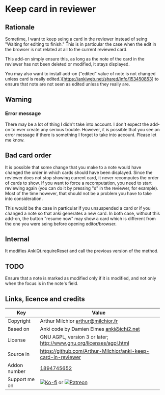 # Keep card in reviewer
## Rationale
Sometime, I want to keep seing a card in the reviewer instead of seing
"Waiting for editing to finish." This is in particular the case when
the edit in the browser is not related at all to the current reviewed
card.

This add-on simply ensure this, as long as the note of the card in the
reviewer has not been deleted or modified, it stays displayed.

You may also want to install add-on ("edited" value of note is not changed unless card is really edited.)[https://ankiweb.net/shared/info/153450853] to ensure that note are not seen as edited unless they really are.

## Warning

### Error message
There may be a lot of thing I didn't take into account. I don't expect
the add-on to ever create any serious trouble. However, it is possible
that you see an error message if there is something I forget to take
into account. Please let me know.

## Bad card order
It is possible that some change that you make to a note would have
changed the order in which cards should have been displayed. Since the
reviewer does not stop showing current card, it never recomputes the
order of cards to show. If you want to force a recomputation, you need
to start reviewing again (you can do it by pressing "s" in the
reviewer, for example). Most of the time however, that should not be a
problem you have to take into consideration.

This would be the case in particular if you unsuspended a card or if
you changed a note so that anki generates a new card. In both case,
without this add-on, the button "resume now" may show a card which
is different from the one you were seing before opening editor/browser.

## Internal
It modifies AnkiQt.requireReset and call the previous version of the method.

## TODO
Ensure that a note is marked as modified only if it is modified, and
not only when the focus is in the note's field.

## Links, licence and credits

Key         |Value
------------|-------------------------------------------------------------------
Copyright   | Arthur Milchior <arthur@milchior.fr>
Based on    | Anki code by Damien Elmes <anki@ichi2.net>
License     | GNU AGPL, version 3 or later; http://www.gnu.org/licenses/agpl.html
Source in   | https://github.com/Arthur-Milchior/anki-keep-card-in-reviewer
Addon number| [1894745652](https://ankiweb.net/shared/info/1894745652)
Support me on| [![Ko-fi](https://ko-fi.com/img/Kofi_Logo_Blue.svg)](Ko-fi.com/arthurmilchior) or [![Patreon](http://www.milchior.fr/patreon.png)](https://www.patreon.com/bePatron?u=146206)
